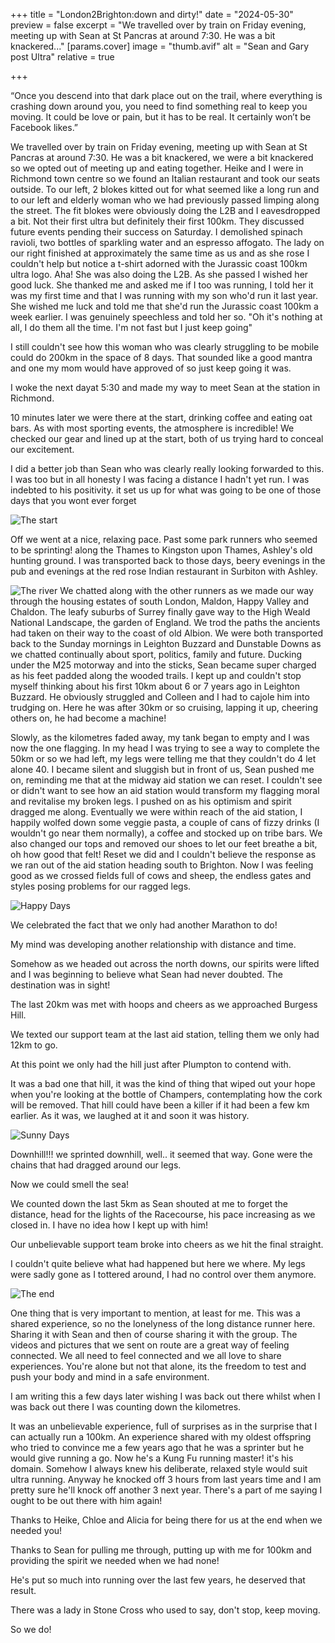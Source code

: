 +++
title = "London2Brighton:down and dirty!"
date = "2024-05-30"
preview = false
excerpt = "We travelled over by train on Friday evening, meeting up with Sean at St Pancras at around 7:30. He was a bit knackered..."
[params.cover]
image = "thumb.avif"
alt = "Sean and Gary post Ultra"
relative = true

+++


“Once you descend into that dark place out on the trail, where everything is crashing down around you, you need to find something real to keep you moving. It could be love or pain, but it has to be real. It certainly won’t be Facebook likes.” 

We travelled over by train on Friday evening, meeting up with Sean at St Pancras at around 7:30. He was a bit knackered, we were a bit knackered so we opted out of meeting up and eating together. Heike and I were in Richmond town centre so we found an Italian restaurant and took our seats outside. To our left, 2 blokes kitted out for what seemed like a long run and to our left and elderly woman who we had previously passed limping along the street. The fit blokes were obviously doing the L2B and I eavesdropped a bit. Not their first ultra but definitely their first 100km. They discussed future events pending their success on Saturday. I demolished spinach ravioli, two bottles of sparkling water and an espresso affogato. The lady on our right finished at approximately the same time as us and as she rose I couldn't help but notice a t-shirt adorned with the Jurassic coast 100km ultra logo. Aha! She was also doing the L2B. As she passed I wished her good luck. She thanked me and asked me if I too was running, I told her it was my first time and that I was running with my son who'd run it last year. She wished me luck and told me that she'd run the Jurassic coast 100km a week earlier. I was genuinely speechless and told her so. "Oh it's nothing at all, I do them all the time. I'm not fast but I just keep going"

I still couldn't see how this woman who was clearly struggling to be mobile could do 200km in the space of 8 days. That sounded like a good mantra and one my mom would have approved of so just keep going it was.

I woke the next dayat 5:30 and made my way to meet Sean at the station in Richmond.

10 minutes later we were there at the start, drinking coffee and eating oat bars. As with most sporting events, the atmosphere is incredible! We checked our gear and lined up at the start, both of us trying hard to conceal our excitement.

I did a better job than Sean who was clearly really looking forwarded to this. I was too but in all honesty I was facing a distance I hadn't yet run. I was indebted to his positivity. it set us up for what was going to be one of those days that you wont ever forget

![The start](/images/L2b1.avif)

Off we went at a nice, relaxing pace. Past some park runners who seemed to be sprinting! along the Thames to Kingston upon Thames, Ashley's old hunting ground. I was transported back to those days, beery evenings in the pub and evenings at the red rose Indian restaurant in Surbiton with Ashley.

![The river](/images/l2b2.avif)
We chatted along with the other runners as we made our way through the housing estates of south London, Maldon, Happy Valley and Chaldon. The leafy suburbs of Surrey finally gave way to the High Weald National Landscape, the garden of England. We trod the paths the ancients had taken on their way to the coast of old Albion. We were both transported back to the Sunday mornings in Leighton Buzzard and Dunstable Downs as we chatted continually about sport, politics, family and future. Ducking under the M25 motorway and into the sticks, Sean became super charged as his feet padded along the wooded trails. I kept up and couldn't stop myself thinking about his first 10km about 6 or 7 years ago in Leighton Buzzard. He obviously struggled and Colleen and I had to cajole him into trudging on. Here he was after 30km or so cruising, lapping it up, cheering others on, he had become a machine!

Slowly, as the kilometres faded away, my tank began to empty and I was now the one flagging. In my head I was trying to see a way to complete the 50km or so we had left, my legs were telling me that they couldn't do 4 let alone 40. I became silent and sluggish but in front of us, Sean pushed me on, reminding me that at the midway aid station we can reset. I couldn't see or didn't want to see how an aid station would transform my flagging moral and revitalise my broken legs. I pushed on as his optimism and spirit dragged me along. Eventually we were within reach of the aid station, I happily wolfed down some veggie pasta, a couple of cans of fizzy drinks (I wouldn't go near them normally), a coffee and stocked up on tribe bars. We also changed our tops and removed our shoes to let our feet breathe a bit, oh how good that felt! Reset we did and I couldn't believe the response as we ran out of the aid station heading south to Brighton. Now I was feeling good as we crossed fields full of cows and sheep, the endless gates and styles posing problems for our ragged legs.

![Happy Days](/images/l2b3.avif)

We celebrated the fact that we only had another Marathon to do!

My mind was developing another relationship with distance and time.

Somehow as we headed out across the north downs, our spirits were lifted and I was beginning to believe what Sean had never doubted. The destination was in sight!

The last 20km was met with hoops and cheers as we approached Burgess Hill.

We texted our support team at the last aid station, telling them we only had 12km to go.

At this point we only had the hill just after Plumpton to contend with.

It was a bad one that hill, it was the kind of thing that wiped out your hope when you're looking at the bottle of Champers, contemplating how the cork will be removed. That hill could have been a killer if it had been a few km earlier. As it was, we laughed at it and soon it was history.

![Sunny Days](/images/l2b4.avif)

Downhill!!! we sprinted downhill, well.. it seemed that way. Gone were the chains that had dragged around our legs.

Now we could smell the sea!

We counted down the last 5km as Sean shouted at me to forget the distance, head for the lights of the Racecourse, his pace increasing as we closed in. I have no idea how I kept up with him!

Our unbelievable support team broke into cheers as we hit the final straight.

I couldn't quite believe what had happened but here we where. My legs were sadly gone as I tottered around, I had no control over them anymore.

![The end](/images/l2b5.avif)

One thing that is very important to mention, at least for me. This was a shared experience, so no the lonelyness of the long distance runner here. Sharing it with Sean and then of course sharing it with the group. The videos and pictures that we sent on route are a great way of feeling connected. We all need to feel connected and we all love to share experiences. You're alone but not that alone, its the freedom to test and push your body and mind in a safe environment.

I am writing this a few days later wishing I was back out there whilst when I was back out there I was counting down the kilometres.

It was an unbelievable experience, full of surprises as in the surprise that I can actually run a 100km. An experience shared with my oldest offspring who tried to convince me a few years ago that he was a sprinter but he would give running a go. Now he's a Kung Fu running master! it's his domain. Somehow I always knew his deliberate, relaxed style would suit ultra running. Anyway he knocked off 3 hours from last years time and I am pretty sure he'll knock off another 3 next year. There's a part of me saying I ought to be out there with him again!

Thanks to Heike, Chloe and Alicia for being there for us at the end when we needed you!

Thanks to Sean for pulling me through, putting up with me for 100km and providing the spirit we needed when we had none!

He's put so much into running over the last few years, he deserved that result.

There was a lady in Stone Cross who used to say, don't stop, keep moving.

So we do!